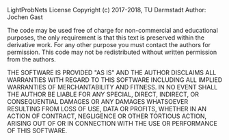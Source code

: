 LightProbNets License
Copyright (c) 2017-2018, TU Darmstadt
Author: Jochen Gast

The code may be used free of charge for non-commercial and educational purposes, the only requirement is that this text is preserved within the derivative work. For any other purpose you must contact the authors for permission. This code may not be redistributed without written permission from the authors.

THE SOFTWARE IS PROVIDED "AS IS" AND THE AUTHOR DISCLAIMS ALL WARRANTIES WITH REGARD TO THIS SOFTWARE INCLUDING ALL IMPLIED WARRANTIES OF MERCHANTABILITY AND FITNESS. IN NO EVENT SHALL THE AUTHOR BE LIABLE FOR ANY SPECIAL, DIRECT, INDIRECT, OR CONSEQUENTIAL DAMAGES OR ANY DAMAGES WHATSOEVER RESULTING FROM LOSS OF USE, DATA OR PROFITS, WHETHER IN AN ACTION OF CONTRACT, NEGLIGENCE OR OTHER TORTIOUS ACTION, ARISING OUT OF OR IN CONNECTION WITH THE USE OR PERFORMANCE OF THIS SOFTWARE.